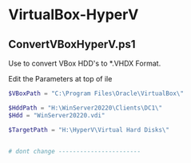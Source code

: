 # VirtualBox-HyperV


## ConvertVBoxHyperV.ps1

Use to convert VBox HDD's to *.VHDX Format.

Edit the Parameters at top of ile 
```ps1
$VBoxPath = "C:\Program Files\Oracle\VirtualBox\"

$HddPath = "H:\WinServer20220\Clients\DC1\"
$Hdd = "WinServer20220.vdi"

$TargetPath = "H:\HyperV\Virtual Hard Disks\"


# dont change -----------------------
```
